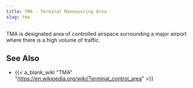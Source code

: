 ```yaml
---
title: TMA - Terminal Manoeuvring Area
slug: tma
---
```


TMA is designated area of controlled airspace surrounding a major
airport where there is a high volume of traffic.

## See Also

* {{< a_blank_wiki "TMA" "https://en.wikipedia.org/wiki/Terminal_control_area" >}}
